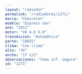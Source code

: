 ```yaml
---
layout: "radiador"
permalink: "/radiadores/1271/"
marca: "Chevrolet"
modelo: "Express Van"
ano: "2012"
motor: "V8 4.8 6.0"
transmision: "Automática"
parte: "10032"
clima: "Con clima"
alto: "34"
ancho: "17 1/2"
observaciones: "Toma inf. seguro"
id: "1271"
---
```


